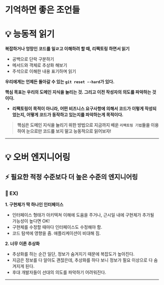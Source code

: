 # 기억하면 좋은 조언들

# 💡 능동적 읽기

**복잡하거나 엉망인 코드를 일ㄹ고 이해하려 할 때, 리팩토링 하면서 읽기**
- 공백으로 단락 구분하기
- 메서드와 객체로 추상화 해보기
- 주석으로 이해한 내용 표기하며 읽기

**우리에게는 언제든 돌아갈 수 있는 `git reset --hard`가 있다.**

**핵심 목표는 우리의 도메인 지식을 늘리는 것. 그리고 이전 작성자의 의도를 파악하는 것이다.**
- **리팩토링이 목적이 아니라, 어떤 비즈니스 요구사항에 의해서 코드가 이렇게 작성되었는지, 어떻게 코드가 동작하고 있는지를 파악하는게 목적이다.**

> **핵심은 도메인 지식을 늘리기 위한 방법으로 지금까지 배운 `리팩토링 기법`들을 이용하여 눈으로만 코드를 보지 말고 능동적으로 읽어보자!**

---

# 💡 오버 엔지니어링

## ⚡️ 필요한 적정 수준보다 더 높은 수준의 엔지니어링

### 🔋 EX)

**1. 구현체가 딱 하나인 인터페이스**
- 인터페이스 형태가 아키텍쳐 이해에 도움을 주거나, 근시일 내에 구현체가 추가될 가능성이 높다면 OK!
- 구현체를 수정할 때마다 인터페이스도 수정해야 함.
- 코드 탐색에 영향을 줌. 애플리케이션이 비대해 짐.

**2. 너무 이른 추상화**
- 추상화를 하는 순간 일단, 정보가 숨겨지기 때문에 복잡도가 높아진다.
- 지금은 정보를 다 알아도 괜찮은데, 추상화를 하다 보니 정보가 필요 이상으로 다 숨겨지게 된다.
- 후대 개발자들이 선대의 의도를 파악하기 어려워진다.

---

